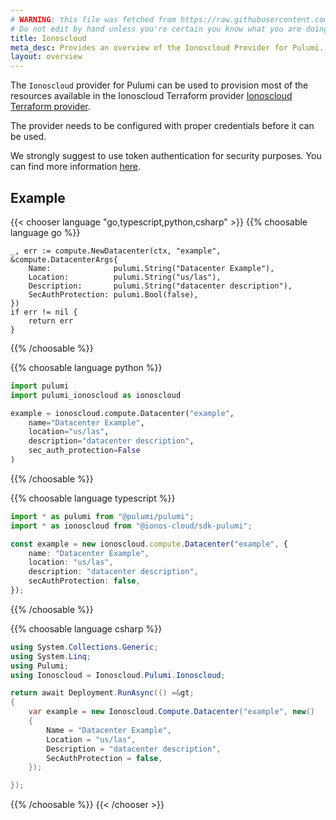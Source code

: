 ```yaml
---
# WARNING: this file was fetched from https://raw.githubusercontent.com/ionos-cloud/pulumi-ionoscloud/v0.2.1/docs/_index.md
# Do not edit by hand unless you're certain you know what you are doing!
title: Ionoscloud
meta_desc: Provides an overview of the Ionoscloud Provider for Pulumi.
layout: overview
---
```


The `Ionoscloud` provider for Pulumi can be used to provision most of the resources available in the Ionoscloud Terraform provider [Ionoscloud Terraform provider](https://github.com/ionos-cloud/terraform-provider-ionoscloud).

The provider needs to be configured with proper credentials before it can be used.

We strongly suggest to use token authentication for security purposes. You can find more information [here](https://docs.ionos.com/cloud/set-up-ionos-cloud/management/token-management).

## Example

{{< chooser language "go,typescript,python,csharp" >}}
{{% choosable language go %}}

```golang
_, err := compute.NewDatacenter(ctx, "example", &compute.DatacenterArgs{
    Name:              pulumi.String("Datacenter Example"),
    Location:          pulumi.String("us/las"),
    Description:       pulumi.String("datacenter description"),
    SecAuthProtection: pulumi.Bool(false),
})
if err != nil {
    return err
}
```

{{% /choosable %}}

{{% choosable language python %}}

```python
import pulumi
import pulumi_ionoscloud as ionoscloud

example = ionoscloud.compute.Datacenter("example",
    name="Datacenter Example",
    location="us/las",
    description="datacenter description",
    sec_auth_protection=False
)
```

{{% /choosable %}}

{{% choosable language typescript %}}

```typescript
import * as pulumi from "@pulumi/pulumi";
import * as ionoscloud from "@ionos-cloud/sdk-pulumi";

const example = new ionoscloud.compute.Datacenter("example", {
    name: "Datacenter Example",
    location: "us/las",
    description: "datacenter description",
    secAuthProtection: false,
});
```

{{% /choosable %}}

{{% choosable language csharp %}}

```csharp
using System.Collections.Generic;
using System.Linq;
using Pulumi;
using Ionoscloud = Ionoscloud.Pulumi.Ionoscloud;

return await Deployment.RunAsync(() =&gt; 
{
    var example = new Ionoscloud.Compute.Datacenter("example", new()
    {
        Name = "Datacenter Example",
        Location = "us/las",
        Description = "datacenter description",
        SecAuthProtection = false,
    });

});
```

{{% /choosable %}}
{{< /chooser >}}
